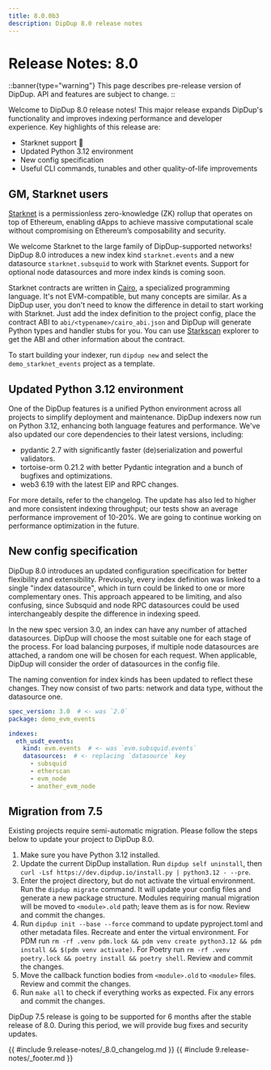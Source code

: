 ```yaml
---
title: 8.0.0b3
description: DipDup 8.0 release notes
---
```


# Release Notes: 8.0

::banner{type="warning"}
This page describes pre-release version of DipDup. API and features are subject to change.
::

Welcome to DipDup 8.0 release notes! This major release expands DipDup's functionality and improves indexing performance and developer experience. Key highlights of this release are:

- Starknet support 🐺
- Updated Python 3.12 environment
- New config specification
- Useful CLI commands, tunables and other quality-of-life improvements

## GM, Starknet users

[Starknet](https://docs.starknet.io/) is a permissionless zero-knowledge (ZK) rollup that operates on top of Ethereum, enabling dApps to achieve massive computational scale without compromising on Ethereum’s composability and security.

We welcome Starknet to the large family of DipDup-supported networks! DipDup 8.0 introduces a new index kind `starknet.events` and a new datasource `starknet.subsquid` to work with Starknet events. Support for optional node datasources and more index kinds is coming soon.

Starknet contracts are written in [Cairo](https://github.com/starkware-libs/cairo), a specialized programming language. It's not EVM-compatible, but many concepts are similar. As a DipDup user, you don't need to know the difference in detail to start working with Starknet. Just add the index definition to the project config, place the contract ABI to `abi/<typename>/cairo_abi.json` and DipDup will generate Python types and handler stubs for you. You can use [Starkscan](https://starkscan.co/contract/0x068f5c6a61780768455de69077e07e89787839bf8166decfbf92b645209c0fb8#class-code-history) explorer to get the ABI and other information about the contract.

To start building your indexer, run `dipdup new` and select the `demo_starknet_events` project as a template.

## Updated Python 3.12 environment

One of the DipDup features is a unified Python environment across all projects to simplify deployment and maintenance. DipDup indexers now run on Python 3.12, enhancing both language features and performance. We've also updated our core dependencies to their latest versions, including:

- pydantic 2.7 with significantly faster (de)serialization and powerful validators.
- tortoise-orm 0.21.2 with better Pydantic integration and a bunch of bugfixes and optimizations.
- web3 6.19 with the latest EIP and RPC changes.

For more details, refer to the changelog. The update has also led to higher and more consistent indexing throughput; our tests show an average performance improvement of 10-20%. We are going to continue working on performance optimization in the future.

## New config specification

DipDup 8.0 introduces an updated configuration specification for better flexibility and extensibility. Previously, every index definition was linked to a single "index datasource", which in turn could be linked to one or more complementary ones. This approach appeared to be limiting, and also confusing, since Subsquid and node RPC datasources could be used interchangeably despite the difference in indexing speed.

In the new spec version 3.0, an index can have any number of attached datasources. DipDup will choose the most suitable one for each stage of the process. For load balancing purposes, if multiple node datasources are attached, a random one will be chosen for each request. When applicable, DipDup will consider the order of datasources in the config file.

The naming convention for index kinds has been updated to reflect these changes. They now consist of two parts: network and data type, without the datasource one.

```yaml
spec_version: 3.0  # <- was `2.0`
package: demo_evm_events

indexes:
  eth_usdt_events:
    kind: evm.events  # <- was `evm.subsquid.events`
    datasources:  # <- replacing `datasource` key
      - subsquid
      - etherscan
      - evm_node
      - another_evm_node
```

## Migration from 7.5

Existing projects require semi-automatic migration. Please follow the steps below to update your project to DipDup 8.0.

<!-- TODO: Remove arguments after dash and subdomain with a stable release -->
1. Make sure you have Python 3.12 installed.
2. Update the current DipDup installation. Run `dipdup self uninstall`, then `curl -Lsf https://dev.dipdup.io/install.py | python3.12 - --pre`.
3. Enter the project directory, but do not activate the virtual environment. Run the `dipdup migrate` command. It will update your config files and generate a new package structure. Modules requiring manual migration will be moved to `<module>.old` path; leave them as is for now. Review and commit the changes.
4. Run `dipdup init --base --force` command to update pyproject.toml and other metadata files. Recreate and enter the virtual environment. For PDM run `rm -rf .venv pdm.lock && pdm venv create python3.12 && pdm install && $(pdm venv activate)`. For Poetry run `rm -rf .venv poetry.lock && poetry install && poetry shell`. Review and commit the changes.
5. Move the callback function bodies from `<module>.old` to `<module>` files. Review and commit the changes.
6. Run `make all` to check if everything works as expected. Fix any errors and commit the changes.

<!-- TODO: Update dates -->
DipDup 7.5 release is going to be supported for 6 months after the stable release of 8.0. During this period, we will provide bug fixes and security updates.

{{ #include 9.release-notes/_8.0_changelog.md }}
{{ #include 9.release-notes/_footer.md }}
